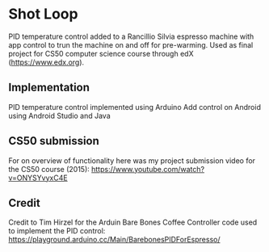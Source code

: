 # Shot Loop
PID temperature control added to a Rancillio Silvia espresso machine with app control to trun the machine on and off for pre-warming.
Used as final project for CS50 computer science course through edX (https://www.edx.org).

## Implementation
PID temperature control implemented using Arduino
Add control on Android using Android Studio and Java

## CS50 submission
For on overview of functionality here was my project submission video for the CS50 course (2015):
    https://www.youtube.com/watch?v=ONYSYvyxC4E

## Credit
Credit to Tim Hirzel for the Arduin Bare Bones Coffee Controller code used to implement the PID control:
    https://playground.arduino.cc/Main/BarebonesPIDForEspresso/
